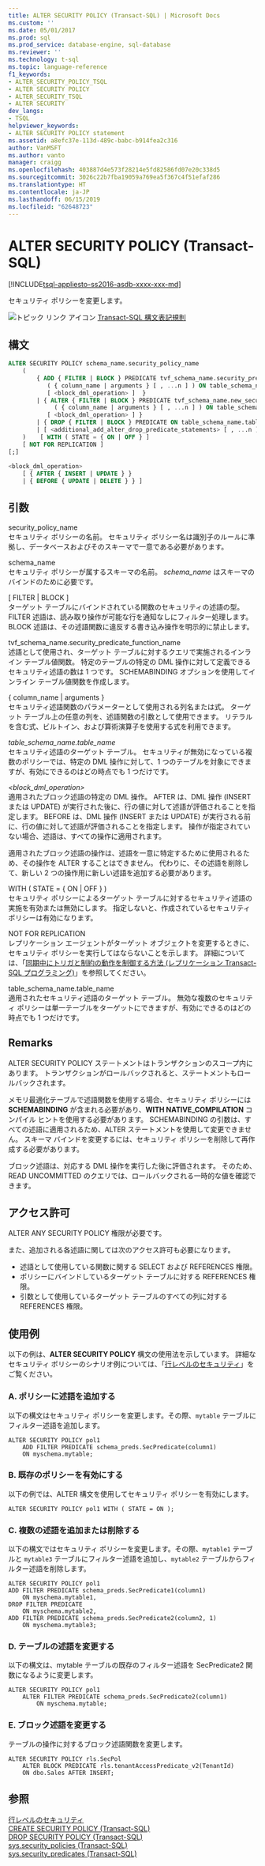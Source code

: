 ```yaml
---
title: ALTER SECURITY POLICY (Transact-SQL) | Microsoft Docs
ms.custom: ''
ms.date: 05/01/2017
ms.prod: sql
ms.prod_service: database-engine, sql-database
ms.reviewer: ''
ms.technology: t-sql
ms.topic: language-reference
f1_keywords:
- ALTER_SECURITY_POLICY_TSQL
- ALTER SECURITY POLICY
- ALTER_SECURITY_TSQL
- ALTER SECURITY
dev_langs:
- TSQL
helpviewer_keywords:
- ALTER SECURITY POLICY statement
ms.assetid: a8efc37e-113d-489c-babc-b914fea2c316
author: VanMSFT
ms.author: vanto
manager: craigg
ms.openlocfilehash: 403887d4e573f28214e5fd82586fd07e20c338d5
ms.sourcegitcommit: 3026c22b7fba19059a769ea5f367c4f51efaf286
ms.translationtype: HT
ms.contentlocale: ja-JP
ms.lasthandoff: 06/15/2019
ms.locfileid: "62648723"
---
```

# <a name="alter-security-policy-transact-sql"></a>ALTER SECURITY POLICY (Transact-SQL)
[!INCLUDE[tsql-appliesto-ss2016-asdb-xxxx-xxx-md](../../includes/tsql-appliesto-ss2016-asdb-xxxx-xxx-md.md)]

セキュリティ ポリシーを変更します。  
  
![トピック リンク アイコン](../../database-engine/configure-windows/media/topic-link.gif "トピック リンク アイコン") [Transact-SQL 構文表記規則](../../t-sql/language-elements/transact-sql-syntax-conventions-transact-sql.md)  
  
## <a name="syntax"></a>構文  
  
```sql  
ALTER SECURITY POLICY schema_name.security_policy_name   
    (  
        { ADD { FILTER | BLOCK } PREDICATE tvf_schema_name.security_predicate_function_name   
           ( { column_name | arguments } [ , ...n ] ) ON table_schema_name.table_name   
           [ <block_dml_operation> ]  }   
        | { ALTER { FILTER | BLOCK } PREDICATE tvf_schema_name.new_security_predicate_function_name   
             ( { column_name | arguments } [ , ...n ] ) ON table_schema_name.table_name   
           [ <block_dml_operation> ] }  
        | { DROP { FILTER | BLOCK } PREDICATE ON table_schema_name.table_name }   
        | [ <additional_add_alter_drop_predicate_statements> [ , ...n ] ]  
    )    [ WITH ( STATE = { ON | OFF } ]  
    [ NOT FOR REPLICATION ]  
[;]  
  
<block_dml_operation>  
    [ { AFTER { INSERT | UPDATE } }   
    | { BEFORE { UPDATE | DELETE } } ]  
```  
  
## <a name="arguments"></a>引数  
security_policy_name  
セキュリティ ポリシーの名前。 セキュリティ ポリシー名は識別子のルールに準拠し、データベースおよびそのスキーマで一意である必要があります。  
  
schema_name  
セキュリティ ポリシーが属するスキーマの名前。 *schema_name* はスキーマのバインドのために必要です。  
  
[ FILTER | BLOCK ]  
ターゲット テーブルにバインドされている関数のセキュリティの述語の型。 FILTER 述語は、読み取り操作が可能な行を通知なしにフィルター処理します。 BLOCK 述語は、その述語関数に違反する書き込み操作を明示的に禁止します。  
  
tvf_schema_name.security_predicate_function_name  
述語として使用され、ターゲット テーブルに対するクエリで実施されるインライン テーブル値関数。 特定のテーブルの特定の DML 操作に対して定義できるセキュリティ述語の数は 1 つです。 SCHEMABINDING オプションを使用してインライン テーブル値関数を作成します。  
  
{ column_name | arguments }  
セキュリティ述語関数のパラメーターとして使用される列名または式。 ターゲット テーブル上の任意の列を、述語関数の引数として使用できます。 リテラルを含む式、ビルトイン、および算術演算子を使用する式を利用できます。  
  
*table_schema_name.table_name*  
セキュリティ述語のターゲット テーブル。 セキュリティが無効になっている複数のポリシーでは、特定の DML 操作に対して、1 つのテーブルを対象にできますが、有効にできるのはどの時点でも 1 つだけです。  
  
*\<block_dml_operation>*  
適用されたブロック述語の特定の DML 操作。 AFTER は、DML 操作 (INSERT または UPDATE) が実行された後に、行の値に対して述語が評価されることを指定します。 BEFORE は、DML 操作 (INSERT または UPDATE) が実行される前に、行の値に対して述語が評価されることを指定します。 操作が指定されていない場合、述語は、すべての操作に適用されます。  
  
適用されたブロック述語の操作は、述語を一意に特定するために使用されるため、その操作を ALTER することはできません。 代わりに、その述語を削除して、新しい 2 つの操作用に新しい述語を追加する必要があります。  
  
WITH ( STATE = { ON | OFF } )  
セキュリティ ポリシーによるターゲット テーブルに対するセキュリティ述語の実施を有効または無効にします。 指定しないと、作成されているセキュリティ ポリシーは有効になります。  
  
NOT FOR REPLICATION  
レプリケーション エージェントがターゲット オブジェクトを変更するときに、セキュリティ ポリシーを実行してはならないことを示します。 詳細については、「[同期中にトリガと制約の動作を制御する方法 &#40;レプリケーション Transact-SQL プログラミング&#41;](../../relational-databases/replication/control-behavior-of-triggers-and-constraints-in-synchronization.md)」を参照してください。  
  
table_schema_name.table_name  
適用されたセキュリティ述語のターゲット テーブル。 無効な複数のセキュリティ ポリシーは単一テーブルをターゲットにできますが、有効にできるのはどの時点でも 1 つだけです。  
  
## <a name="remarks"></a>Remarks  
ALTER SECURITY POLICY ステートメントはトランザクションのスコープ内にあります。 トランザクションがロールバックされると、ステートメントもロールバックされます。  
  
メモリ最適化テーブルで述語関数を使用する場合、セキュリティ ポリシーには **SCHEMABINDING** が含まれる必要があり、**WITH NATIVE_COMPILATION** コンパイル ヒントを使用する必要があります。 SCHEMABINDING の引数は、すべての述語に適用されるため、ALTER ステートメントを使用して変更できません。 スキーマ バインドを変更するには、セキュリティ ポリシーを削除して再作成する必要があります。  
  
ブロック述語は、対応する DML 操作を実行した後に評価されます。 そのため、READ UNCOMMITTED のクエリでは、ロールバックされる一時的な値を確認できます。  
  
## <a name="permissions"></a>アクセス許可  
ALTER ANY SECURITY POLICY 権限が必要です。  
  
また、追加される各述語に関しては次のアクセス許可も必要になります。  
  
-   述語として使用している関数に関する SELECT および REFERENCES 権限。  
-   ポリシーにバインドしているターゲット テーブルに対する REFERENCES 権限。  
-   引数として使用しているターゲット テーブルのすべての列に対する REFERENCES 権限。  
  
## <a name="examples"></a>使用例  
以下の例は、**ALTER SECURITY POLICY** 構文の使用法を示しています。 詳細なセキュリティ ポリシーのシナリオ例については、「[行レベルのセキュリティ](../../relational-databases/security/row-level-security.md)」をご覧ください。  
  
### <a name="a-adding-an-additional-predicate-to-a-policy"></a>A. ポリシーに述語を追加する  
以下の構文はセキュリティ ポリシーを変更します。その際、`mytable` テーブルにフィルター述語を追加します。  
  
```  
ALTER SECURITY POLICY pol1   
    ADD FILTER PREDICATE schema_preds.SecPredicate(column1)   
    ON myschema.mytable;  
```  
  
### <a name="b-enabling-an-existing-policy"></a>B. 既存のポリシーを有効にする  
以下の例では、ALTER 構文を使用してセキュリティ ポリシーを有効にします。  
  
```  
ALTER SECURITY POLICY pol1 WITH ( STATE = ON );  
```  
  
### <a name="c-adding-and-dropping-multiple-predicates"></a>C. 複数の述語を追加または削除する  
以下の構文ではセキュリティ ポリシーを変更します。その際、`mytable1` テーブルと `mytable3` テーブルにフィルター述語を追加し、`mytable2` テーブルからフィルター述語を削除します。  
  
```  
ALTER SECURITY POLICY pol1  
ADD FILTER PREDICATE schema_preds.SecPredicate1(column1)   
    ON myschema.mytable1,  
DROP FILTER PREDICATE   
    ON myschema.mytable2,  
ADD FILTER PREDICATE schema_preds.SecPredicate2(column2, 1)   
    ON myschema.mytable3;  
```  
  
### <a name="d-changing-the-predicate-on-a-table"></a>D. テーブルの述語を変更する  
以下の構文は、mytable テーブルの既存のフィルター述語を SecPredicate2 関数になるように変更します。  
  
```  
ALTER SECURITY POLICY pol1  
    ALTER FILTER PREDICATE schema_preds.SecPredicate2(column1)  
        ON myschema.mytable;  
```  
  
### <a name="e-changing-a-block-predicate"></a>E. ブロック述語を変更する  
テーブルの操作に対するブロック述語関数を変更します。  
  
```  
ALTER SECURITY POLICY rls.SecPol  
    ALTER BLOCK PREDICATE rls.tenantAccessPredicate_v2(TenantId) 
    ON dbo.Sales AFTER INSERT;  
```  
  
## <a name="see-also"></a>参照  
[行レベルのセキュリティ](../../relational-databases/security/row-level-security.md)   
[CREATE SECURITY POLICY &#40;Transact-SQL&#41;](../../t-sql/statements/create-security-policy-transact-sql.md)   
[DROP SECURITY POLICY &#40;Transact-SQL&#41;](../../t-sql/statements/drop-security-policy-transact-sql.md)   
[sys.security_policies &#40;Transact-SQL&#41;](../../relational-databases/system-catalog-views/sys-security-policies-transact-sql.md)   
[sys.security_predicates &#40;Transact-SQL&#41;](../../relational-databases/system-catalog-views/sys-security-predicates-transact-sql.md)  
  
  
